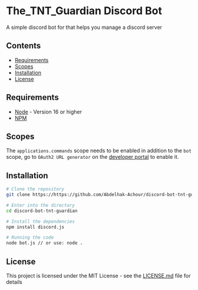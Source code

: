 # The_TNT_Guardian Discord Bot
A simple discord bot for that helps you manage a discord server
## Contents

* [Requirements](#requirements)
* [Scopes](#scopes)
* [Installation](#installation)
* [License](#license)

## Requirements

- [Node](https://nodejs.org/en/) - Version 16 or higher
- [NPM](https://www.npmjs.com/)

## Scopes

The `applications.commands` scope needs to be enabled in addition to the `bot` scope, go to `OAuth2 URL generator` on the [developer portal](https://discord.com/developers/applications/) to enable it.

## Installation

```bash
# Clone the repository
git clone https://https://github.com/Abdelhak-Achour/discord-bot-tnt-guardian.git

# Enter into the directory
cd discord-bot-tnt-guardian

# Install the dependencies
npm install discord.js

# Running the code
node bot.js // or use: node .
```

## License

This project is licensed under the MIT License - see the [LICENSE.md](LICENSE) file for details
